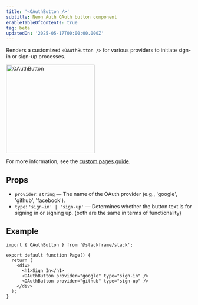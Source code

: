 ```yaml
---
title: '<OAuthButton />'
subtitle: Neon Auth OAuth button component
enableTableOfContents: true
tag: beta
updatedOn: '2025-05-17T00:00:00.000Z'
---
```


Renders a customized `<OAuthButton />` for various providers to initiate sign-in or sign-up processes.

<img src="/docs/neon-auth/oauth-button.png" alt="OAuthButton" width="240" />

For more information, see the [custom pages guide](/docs/neon-auth/customization/custom-pages).

## Props

- `provider`: `string` — The name of the OAuth provider (e.g., 'google', 'github', 'facebook').
- `type`: `'sign-in' | 'sign-up'` — Determines whether the button text is for signing in or signing up. (both are the same in terms of functionality)

## Example

```tsx
import { OAuthButton } from '@stackframe/stack';

export default function Page() {
  return (
    <div>
      <h1>Sign In</h1>
      <OAuthButton provider="google" type="sign-in" />
      <OAuthButton provider="github" type="sign-up" />
    </div>
  );
}
```
